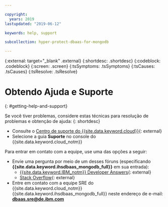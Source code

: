 ```yaml
---

copyright:
  years: 2019
lastupdated: "2019-06-12"

keywords: help, support

subcollection: hyper-protect-dbaas-for-mongodb

---
```

{:external: target="_blank" .external}
{:shortdesc: .shortdesc}
{:codeblock: .codeblock}
{:screen: .screen}
{:tsSymptoms: .tsSymptoms}
{:tsCauses: .tsCauses}
{:tsResolve: .tsResolve}


# Obtendo Ajuda e Suporte
{: #getting-help-and-support}

Se você tiver problemas, considere estas técnicas para resolução de problemas e obtenção de ajuda:
{: shortdesc}

* Consulte o [Centro de suporte do {{site.data.keyword.cloud}}](https://cloud.ibm.com/unifiedsupport/supportcenter){: external}
* Selecione a guia **Suporte** no console do {{site.data.keyword.cloud_notm}}

Para entrar em contato com a equipe, use uma das opções a seguir:

* Envie uma pergunta por meio de um desses fóruns (especificando **{{site.data.keyword.ihsdbaas_mongodb_full}}** em sua entrada):
    * [{{site.data.keyword.IBM_notm}} Developer Answers](https://developer.ibm.com/answers/index.html){: external}
    * [Stack Overflow](https://stackoverflow.com/){: external}
* Entre em contato com a equipe SRE do {{site.data.keyword.cloud_notm}} {{site.data.keyword.ihsdbaas_mongodb_full}} neste endereço de e-mail: **dbaas.sre@de.ibm.com** 	
